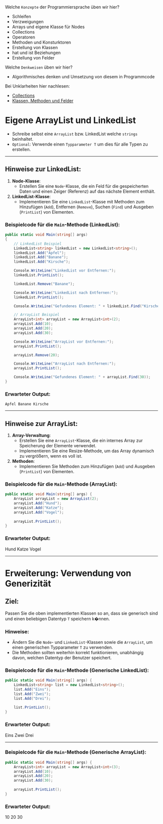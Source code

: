 Welche ``Konzepte`` der Programmiersprache üben wir hier?
* Schleifen
* Verzweigungen
* Arrays und eigene Klasse für Nodes
* Collections
* Operatoren
* Methoden und Konsturktoren
* Erstellung von Klassen
* hat und ist Beziehungen
* Erstellung von Felder

Welche ``Denkweisen`` üben wir hier?
* Algorithmisches denken und Umsetzung von diesem in Programmcode

Bei Unklarheiten hier nachlesen:
* [Collections](https://github.com/MrStrelow/BBRZ/blob/main/JET/modul_1_grundlagen/L03CollectionsTreesAndEnumerators/L03CollectionsTreesAndEnumerators/L03.0ListenUndDictionaries.md)
* [Klassen, Methoden und Felder](https://github.com/MrStrelow/BBRZ/blob/main/JET/modul_1_grundlagen/L04KlassenMethoden/L04KlassenMethoden/L04.1KlassenMethoden.md)

# Eigene ArrayList und LinkedList

- Schreibe selbst eine `ArrayList` bzw. LinkedList welche `strings` beinhaltet.
- `Optional`: Verwende einen `Typparameter T` um dies für alle Typen zu erstellen.

---

## Hinweise zur LinkedList:

1. **Node-Klasse**: 
   - Erstellen Sie eine `Node`-Klasse, die ein Feld für die gespeicherten Daten und einen Zeiger (Referenz) auf das nächste Element enthält.
2. **LinkedList-Klasse**: 
   - Implementieren Sie eine `LinkedList`-Klasse mit Methoden zum Hinzufügen (`Add`), Entfernen (`Remove`), Suchen (`Find`) und Ausgeben (`PrintList`) von Elementen.

### Beispielcode für die `Main`-Methode (LinkedList):

```csharp
public static void Main(string[] args)
{
    // LinkedList Beispiel
    LinkedList<string> linkedList = new LinkedList<string>();
    linkedList.Add("Apfel");
    linkedList.Add("Banane");
    linkedList.Add("Kirsche");

    Console.WriteLine("LinkedList vor Entfernen:");
    linkedList.PrintList();

    linkedList.Remove("Banane");

    Console.WriteLine("LinkedList nach Entfernen:");
    linkedList.PrintList();

    Console.WriteLine("Gefundenes Element: " + linkedList.Find("Kirsche"));

    // ArrayList Beispiel
    ArrayList<int> arrayList = new ArrayList<int>(2);
    arrayList.Add(10);
    arrayList.Add(20);
    arrayList.Add(30);

    Console.WriteLine("ArrayList vor Entfernen:");
    arrayList.PrintList();

    arrayList.Remove(20);

    Console.WriteLine("ArrayList nach Entfernen:");
    arrayList.PrintList();

    Console.WriteLine("Gefundenes Element: " + arrayList.Find(30));
}
```

### Erwarteter Output:
```Apfel Banane Kirsche```

---

## Hinweise zur ArrayList:

1. **Array-Verwaltung**: 
   - Erstellen Sie eine `ArrayList`-Klasse, die ein internes Array zur Speicherung der Elemente verwendet.
   - Implementieren Sie eine Resize-Methode, um das Array dynamisch zu vergrößern, wenn es voll ist.
2. **Methoden**: 
   - Implementieren Sie Methoden zum Hinzufügen (`Add`) und Ausgeben (`PrintList`) von Elementen.

### Beispielcode für die `Main`-Methode (ArrayList):

```csharp
public static void Main(string[] args) {
    ArrayList arrayList = new ArrayList(2);
    arrayList.Add("Hund");
    arrayList.Add("Katze");
    arrayList.Add("Vogel");
    
    arrayList.PrintList();
}
```

### Erwarteter Output:
Hund Katze Vogel

---

# Erweiterung: Verwendung von Generizität

## Ziel:
Passen Sie die oben implementierten Klassen so an, dass sie generisch sind und einen beliebigen Datentyp `T` speichern k�nnen.

### Hinweise:
- Ändern Sie die `Node`- und `LinkedList`-Klassen sowie die `ArrayList`, um einen generischen Typparameter `T` zu verwenden.
- Die Methoden sollten weiterhin korrekt funktionieren, unabhängig davon, welchen Datentyp der Benutzer speichert.

### Beispielcode für die `Main`-Methode (Generische LinkedList):

```csharp
public static void Main(string[] args) {
    LinkedList<string> list = new LinkedList<string>();
    list.Add("Eins");
    list.Add("Zwei");
    list.Add("Drei");
    
    list.PrintList();
}
```

### Erwarteter Output:

Eins Zwei Drei


---

### Beispielcode für die `Main`-Methode (Generische ArrayList):

```csharp
public static void Main(string[] args) {
    ArrayList<int> arrayList = new ArrayList<int>(3);
    arrayList.Add(10);
    arrayList.Add(20);
    arrayList.Add(30);
    
    arrayList.PrintList();
}
```

### Erwarteter Output:

10 20 30
